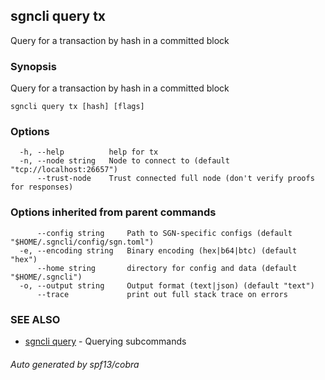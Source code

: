 ## sgncli query tx

Query for a transaction by hash in a committed block

### Synopsis

Query for a transaction by hash in a committed block

```
sgncli query tx [hash] [flags]
```

### Options

```
  -h, --help          help for tx
  -n, --node string   Node to connect to (default "tcp://localhost:26657")
      --trust-node    Trust connected full node (don't verify proofs for responses)
```

### Options inherited from parent commands

```
      --config string     Path to SGN-specific configs (default "$HOME/.sgncli/config/sgn.toml")
  -e, --encoding string   Binary encoding (hex|b64|btc) (default "hex")
      --home string       directory for config and data (default "$HOME/.sgncli")
  -o, --output string     Output format (text|json) (default "text")
      --trace             print out full stack trace on errors
```

### SEE ALSO

* [sgncli query](sgncli_query.md)	 - Querying subcommands

###### Auto generated by spf13/cobra
